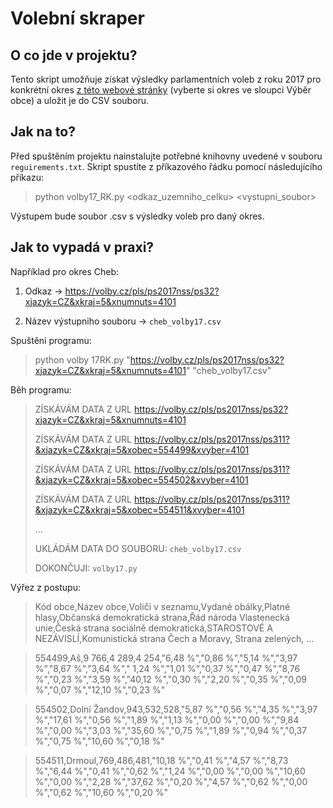 # Volební skraper

## O co jde v projektu?

Tento skript umožňuje získat výsledky parlamentních voleb z roku 2017 pro konkrétní okres [z této webové stránky](https://volby.cz/pls/ps2017nss/ps32?xjazyk=CZ&xkraj=12&xnumnuts=7103)
(vyberte si okres ve sloupci Výběr obce) a uložit je do CSV souboru.

## Jak na to?

Před spuštěním projektu nainstalujte potřebné knihovny uvedené v souboru `reguirements.txt`. Skript spustíte z
příkazového řádku pomocí následujícího příkazu:

>python volby17_RK.py <odkaz_uzemniho_celku> <vystupni_soubor>

Výstupem bude soubor .csv s výsledky voleb pro daný okres.

## Jak to vypadá v praxi?

Například pro okres Cheb:

1. Odkaz -> https://volby.cz/pls/ps2017nss/ps32?xjazyk=CZ&xkraj=5&xnumnuts=4101

2. Název výstupniho souboru -> `cheb_volby17.csv`

Spuštěni programu:

>python volby 17RK.py "https://volby.cz/pls/ps2017nss/ps32?xjazyk=CZ&xkraj=5&xnumnuts=4101"
"cheb_volby17.csv"

Běh programu:

>ZÍSKÁVÁM DATA Z URL https://volby.cz/pls/ps2017nss/ps32?xjazyk=CZ&xkraj=5&xnumnuts=4101
>
>ZÍSKÁVÁM DATA Z URL https://volby.cz/pls/ps2017nss/ps311?&xjazyk=CZ&xkraj=5&xobec=554499&xvyber=4101
>
>ZÍSKÁVÁM DATA Z URL https://volby.cz/pls/ps2017nss/ps311?&xjazyk=CZ&xkraj=5&xobec=554502&xvyber=4101
>
>ZÍSKÁVÁM DATA Z URL https://volby.cz/pls/ps2017nss/ps311?&xjazyk=CZ&xkraj=5&xobec=554511&xvyber=4101
>
>...
>
>UKLÁDÁM DATA DO SOUBORU: `cheb_volby17.csv`
>
>DOKONČUJI: `volby17.py`

Výřez z postupu:

>Kód obce,Název obce,Voliči v seznamu,Vydané obálky,Platné hlasy,Občanská demokratická strana,Řád národa
Vlastenecká unie,Česká strana sociálně demokratická,STAROSTOVÉ A NEZÁVISLÍ,Komunistická strana Čech a
Moravy, Strana zelených, ...

>554499,Aš,9 766,4 289,4 254,"6,48 %","0,86 %","5,14 %","3,97 %","8,67 %","3,64 %"," 1,24 %","1,01 %","0,37
%","0,47 %","8,76 %","0,23 %","3,59 %","40,12 %","0,30 %","2,20 %","0,35 %","0,09 %","0,07 %","12,10 %","0,23 %"

>554502,Dolní Žandov,943,532,528,"5,87 %","0,56 %","4,35 %","3,97 %","17,61 %","0,56 %","1,89 %","1,13 %","0,00
%","0,00 %","9,84 %","0,00 %","3,03 %","35,60 %","0,75 %","1,89 %","0,94 %","0,37 %","0,75 %","10,60 %","0,18 %"

>554511,Drmoul,769,486,481,"10,18 %","0,41 %","4,57 %","8,73 %","6,44 %","0,41 %","0,62 %","1,24 %","0,00
%","0,00 %","10,60 %","0,00 %","2,28 %","37,62 %","0,20 %","4,57 %","0,62 %","0,00 %","0,62 %","10,60 %","0,20
%"

